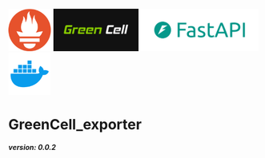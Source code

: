 <p float="left">
  <img src="/Pictures/prometheus_logo.png" height="85" />
  <img src="/Pictures/GreenCell_logo.jpg" height="85" />
  <img src="/Pictures/fastapi_logo.png" height="85" />
  <img src="/Pictures/docker_logo.png" height="85" />
</p>

# GreenCell_exporter

##### version: 0.0.2
